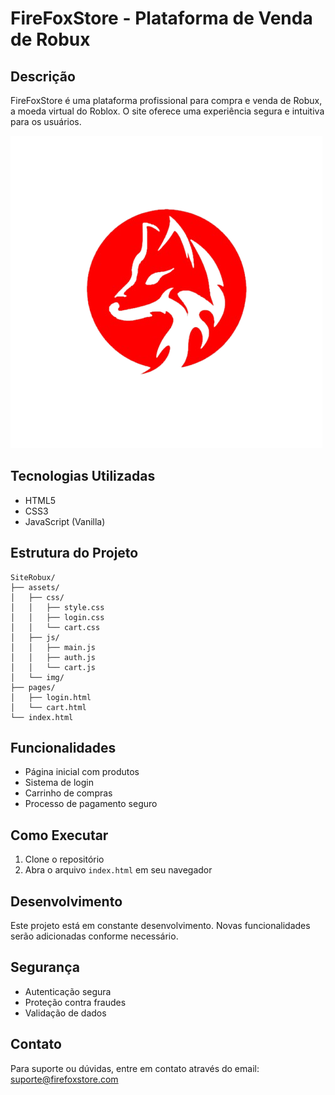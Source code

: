 # FireFoxStore - Plataforma de Venda de Robux

## Descrição
FireFoxStore é uma plataforma profissional para compra e venda de Robux, a moeda virtual do Roblox. O site oferece uma experiência segura e intuitiva para os usuários.

![Logo FireFoxStore](assets/img/Logo.png)

## Tecnologias Utilizadas
- HTML5
- CSS3
- JavaScript (Vanilla)

## Estrutura do Projeto
```
SiteRobux/
├── assets/
│   ├── css/
│   │   ├── style.css
│   │   ├── login.css
│   │   └── cart.css
│   ├── js/
│   │   ├── main.js
│   │   ├── auth.js
│   │   └── cart.js
│   └── img/
├── pages/
│   ├── login.html
│   └── cart.html
└── index.html
```

## Funcionalidades
- Página inicial com produtos
- Sistema de login
- Carrinho de compras
- Processo de pagamento seguro

## Como Executar
1. Clone o repositório
2. Abra o arquivo `index.html` em seu navegador

## Desenvolvimento
Este projeto está em constante desenvolvimento. Novas funcionalidades serão adicionadas conforme necessário.

## Segurança
- Autenticação segura
- Proteção contra fraudes
- Validação de dados

## Contato
Para suporte ou dúvidas, entre em contato através do email: suporte@firefoxstore.com 